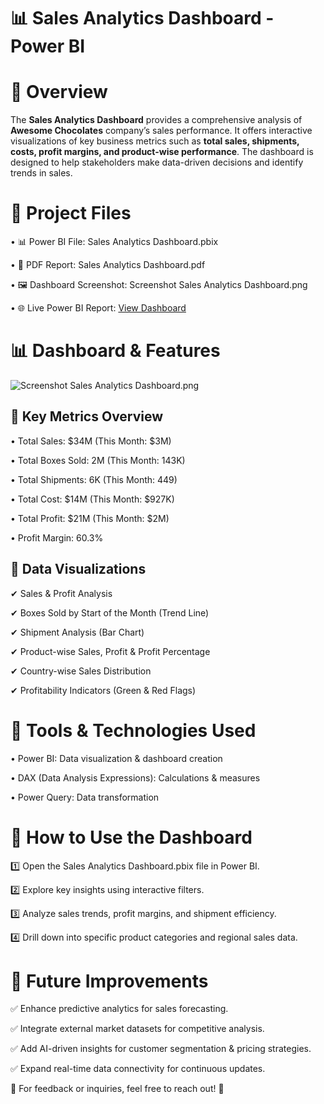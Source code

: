 # 📊 Sales Analytics Dashboard - Power BI

# 📝 Overview

The **Sales Analytics Dashboard** provides a comprehensive analysis of **Awesome Chocolates** company’s sales performance. It offers interactive visualizations of key business metrics such as **total sales, shipments, costs, profit margins, and product-wise performance**. The dashboard is designed to help stakeholders make data-driven decisions and identify trends in sales.

# 📂 Project Files

•	📊 Power BI File: Sales Analytics Dashboard.pbix
	
•	📄 PDF Report: Sales Analytics Dashboard.pdf
	
•	🖼️ Dashboard Screenshot: Screenshot Sales Analytics Dashboard.png
	
•	🌐 Live Power BI Report: [View Dashboard](https://app.powerbi.com/reportEmbed?reportId=9299d313-ba28-4616-b05e-4a69d6227e4d&autoAuth=true&ctid=f419c9fe-f7b0-4d87-bee8-e8dfb2190cab)

 # 📊 Dashboard & Features

![Screenshot Sales Analytics Dashboard.png](https://github.com/Kaushik-Puttaswamy/Sales-Analytics-Dashboard-Using-Power-BI/blob/Dev/Screenshot%20Sales%20Analytics%20Dashboard.png)

## 🔹 Key Metrics Overview
	
 •	Total Sales: $34M (This Month: $3M)
	
 •	Total Boxes Sold: 2M (This Month: 143K)
	
 •	Total Shipments: 6K (This Month: 449)
	
 •	Total Cost: $14M (This Month: $927K)
	
 •	Total Profit: $21M (This Month: $2M)
	
 •	Profit Margin: 60.3%

## 🔹 Data Visualizations

✔ Sales & Profit Analysis

✔ Boxes Sold by Start of the Month (Trend Line)

✔ Shipment Analysis (Bar Chart)

✔ Product-wise Sales, Profit & Profit Percentage

✔ Country-wise Sales Distribution

✔ Profitability Indicators (Green & Red Flags)

# 🔧 Tools & Technologies Used
	
 •	Power BI: Data visualization & dashboard creation
	
 •	DAX (Data Analysis Expressions): Calculations & measures
	
 •	Power Query: Data transformation
# 🚀 How to Use the Dashboard


1️⃣ Open the Sales Analytics Dashboard.pbix file in Power BI.

2️⃣ Explore key insights using interactive filters.

3️⃣ Analyze sales trends, profit margins, and shipment efficiency.

4️⃣ Drill down into specific product categories and regional sales data.

# 📌 Future Improvements


✅ Enhance predictive analytics for sales forecasting.

✅ Integrate external market datasets for competitive analysis.

✅ Add AI-driven insights for customer segmentation & pricing strategies.

✅ Expand real-time data connectivity for continuous updates.

📢 For feedback or inquiries, feel free to reach out! 🚀
 
